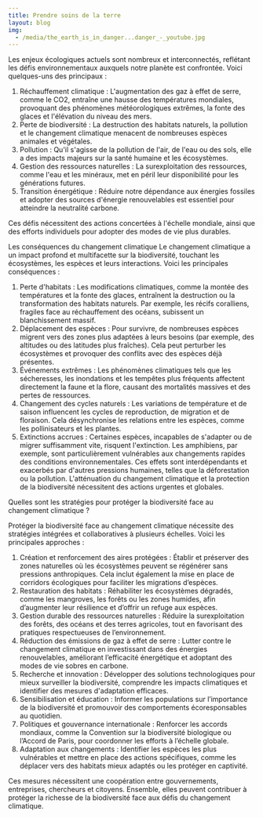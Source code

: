 ```yaml
---
title: Prendre soins de la terre
layout: blog
img:
  - /media/the_earth_is_in_danger...danger_-_youtube.jpg
---
```

Les enjeux écologiques actuels sont nombreux et interconnectés, reflétant les défis environnementaux auxquels notre planète est confrontée. Voici quelques-uns des principaux :

1. Réchauffement climatique : L'augmentation des gaz à effet de serre, comme le CO2, entraîne une hausse des températures mondiales, provoquant des phénomènes météorologiques extrêmes, la fonte des glaces et l'élévation du niveau des mers.
2. Perte de biodiversité : La destruction des habitats naturels, la pollution et le changement climatique menacent de nombreuses espèces animales et végétales.
3. Pollution : Qu'il s'agisse de la pollution de l'air, de l'eau ou des sols, elle a des impacts majeurs sur la santé humaine et les écosystèmes.
4. Gestion des ressources naturelles : La surexploitation des ressources, comme l'eau et les minéraux, met en péril leur disponibilité pour les générations futures.
5. Transition énergétique : Réduire notre dépendance aux énergies fossiles et adopter des sources d'énergie renouvelables est essentiel pour atteindre la neutralité carbone.

Ces défis nécessitent des actions concertées à l'échelle mondiale, ainsi que des efforts individuels pour adopter des modes de vie plus durables. 

Les conséquences du changement climatique
Le changement climatique a un impact profond et multifacette sur la biodiversité, touchant les écosystèmes, les espèces et leurs interactions. Voici les principales conséquences :

1. Perte d'habitats : Les modifications climatiques, comme la montée des températures et la fonte des glaces, entraînent la destruction ou la transformation des habitats naturels. Par exemple, les récifs coralliens, fragiles face au réchauffement des océans, subissent un blanchissement massif.
2. Déplacement des espèces : Pour survivre, de nombreuses espèces migrent vers des zones plus adaptées à leurs besoins (par exemple, des altitudes ou des latitudes plus fraîches). Cela peut perturber les écosystèmes et provoquer des conflits avec des espèces déjà présentes.
3. Événements extrêmes : Les phénomènes climatiques tels que les sécheresses, les inondations et les tempêtes plus fréquents affectent directement la faune et la flore, causant des mortalités massives et des pertes de ressources.
4. Changement des cycles naturels : Les variations de température et de saison influencent les cycles de reproduction, de migration et de floraison. Cela désynchronise les relations entre les espèces, comme les pollinisateurs et les plantes.
5. Extinctions accrues : Certaines espèces, incapables de s'adapter ou de migrer suffisamment vite, risquent l'extinction. Les amphibiens, par exemple, sont particulièrement vulnérables aux changements rapides des conditions environnementales.
   Ces effets sont interdépendants et exacerbés par d'autres pressions humaines, telles que la déforestation ou la pollution. L'atténuation du changement climatique et la protection de la biodiversité nécessitent des actions urgentes et globales. 

Quelles sont les stratégies pour protéger la biodiversité face au changement climatique ?

Protéger la biodiversité face au changement climatique nécessite des stratégies intégrées et collaboratives à plusieurs échelles. Voici les principales approches :

1. Création et renforcement des aires protégées : Établir et préserver des zones naturelles où les écosystèmes peuvent se régénérer sans pressions anthropiques. Cela inclut également la mise en place de corridors écologiques pour faciliter les migrations d’espèces.
2. Restauration des habitats : Réhabiliter les écosystèmes dégradés, comme les mangroves, les forêts ou les zones humides, afin d’augmenter leur résilience et d’offrir un refuge aux espèces.
3. Gestion durable des ressources naturelles : Réduire la surexploitation des forêts, des océans et des terres agricoles, tout en favorisant des pratiques respectueuses de l’environnement.
4. Réduction des émissions de gaz à effet de serre : Lutter contre le changement climatique en investissant dans des énergies renouvelables, améliorant l’efficacité énergétique et adoptant des modes de vie sobres en carbone.
5. Recherche et innovation : Développer des solutions technologiques pour mieux surveiller la biodiversité, comprendre les impacts climatiques et identifier des mesures d'adaptation efficaces.
6. Sensibilisation et éducation : Informer les populations sur l’importance de la biodiversité et promouvoir des comportements écoresponsables au quotidien.
7. Politiques et gouvernance internationale : Renforcer les accords mondiaux, comme la Convention sur la biodiversité biologique ou l’Accord de Paris, pour coordonner les efforts à l’échelle globale.
8. Adaptation aux changements : Identifier les espèces les plus vulnérables et mettre en place des actions spécifiques, comme les déplacer vers des habitats mieux adaptés ou les protéger en captivité.

Ces mesures nécessitent une coopération entre gouvernements, entreprises, chercheurs et citoyens. Ensemble, elles peuvent contribuer à protéger la richesse de la biodiversité face aux défis du changement climatique.